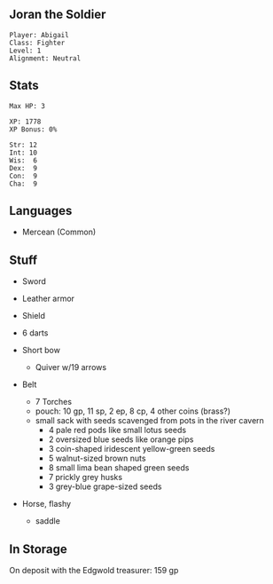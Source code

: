 
## Joran the Soldier

    Player: Abigail
    Class: Fighter
    Level: 1
    Alignment: Neutral

## Stats

    Max HP: 3

    XP: 1778
    XP Bonus: 0%

    Str: 12
    Int: 10
    Wis:  6
    Dex:  9
    Con:  9
    Cha:  9

## Languages

- Mercean (Common)

## Stuff

* Sword
* Leather armor
* Shield

* 6 darts
* Short bow
  * Quiver w/19 arrows

* Belt
  * 7 Torches
  * pouch: 10 gp, 11 sp, 2 ep, 8 cp, 4 other coins (brass?)
  * small sack with seeds scavenged from pots in the river cavern
    * 4 pale red pods like small lotus seeds
    * 2 oversized blue seeds like orange pips
    * 3 coin-shaped iridescent yellow-green seeds
    * 5 walnut-sized brown nuts
    * 8 small lima bean shaped green seeds
    * 7 prickly grey husks
    * 3 grey-blue grape-sized seeds

* Horse, flashy
  * saddle

## In Storage

On deposit with the Edgwold treasurer: 159 gp
